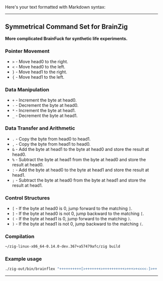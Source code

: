 Here's your text formatted with Markdown syntax:

---

## Symmetrical Command Set for BrainZig
**More complicated BrainFuck for synthetic life experiments.**

### Pointer Movement
- `>` - Move head0 to the right.
- `<` - Move head0 to the left.
- `}` - Move head1 to the right.
- `{` - Move head1 to the left.

### Data Manipulation
- `+` - Increment the byte at head0.
- `-` - Decrement the byte at head0.
- `*` - Increment the byte at head1.
- `_` - Decrement the byte at head1.

### Data Transfer and Arithmetic
- `.` - Copy the byte from head0 to head1.
- `,` - Copy the byte from head1 to head0.
- `&` - Add the byte at head1 to the byte at head0 and store the result at head0.
- `%` - Subtract the byte at head1 from the byte at head0 and store the result at head0.
- `:` - Add the byte at head0 to the byte at head1 and store the result at head1.
- `;` - Subtract the byte at head0 from the byte at head1 and store the result at head1.

### Control Structures
- `[` - If the byte at head0 is 0, jump forward to the matching `]`.
- `]` - If the byte at head0 is not 0, jump backward to the matching `[`.
- `(` - If the byte at head1 is 0, jump forward to the matching `)`.
- `)` - If the byte at head1 is not 0, jump backward to the matching `(`.

### Compilation
```bash
~/zig-linux-x86_64-0.14.0-dev.367+a57479afc/zig build
```

### Example usage
```bash
./zig-out/bin/brainflex "++++++++++[>+++++++>++++++++++>+++>+<<<<-]>++.>+.+++++++..+++.>++.<<+++++++++++++++.>.+++.------.--------.>+.>."
```

---